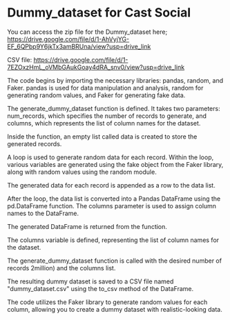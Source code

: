 # Dummy_dataset for Cast Social

You can access the zip file for the Dummy_dataset here; https://drive.google.com/file/d/1-AhVyjYG-EF_6QPbp9Y6jkTx3amBRUna/view?usp=drive_link

CSV file: https://drive.google.com/file/d/1-7EZOxzHmL_oVMbGAukGoay4dRA_snv0/view?usp=drive_link

The code begins by importing the necessary libraries: pandas, random, and Faker. pandas is used for data manipulation and analysis, random for generating random values, and Faker for generating fake data.

The generate_dummy_dataset function is defined. It takes two parameters: num_records, which specifies the number of records to generate, and columns, which represents the list of column names for the dataset.

Inside the function, an empty list called data is created to store the generated records.

A loop is used to generate random data for each record. Within the loop, various variables are generated using the fake object from the Faker library, along with random values using the random module.

The generated data for each record is appended as a row to the data list.

After the loop, the data list is converted into a Pandas DataFrame using the pd.DataFrame function. The columns parameter is used to assign column names to the DataFrame.

The generated DataFrame is returned from the function.

The columns variable is defined, representing the list of column names for the dataset.

The generate_dummy_dataset function is called with the desired number of records 2million) and the columns list.

The resulting dummy dataset is saved to a CSV file named "dummy_dataset.csv" using the to_csv method of the DataFrame.

The code utilizes the Faker library to generate random values for each column, allowing you to create a dummy dataset with realistic-looking data.
